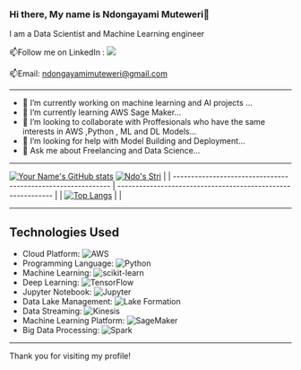 ### Hi there, My name is Ndongayami Muteweri👋

I am a Data Scientist and Machine Learning engineer 

📫Follow me on LinkedIn : [![](https://img.shields.io/badge/LinkedIn-0077B5?style=for-the-badge&logo=linkedin&logoColor=white)](https://www.linkedin.com/in/ndongayami-muteweri-632a70b0/)


📫Email: ndongayamimuteweri@gmail.com

---
- 🔭 I’m currently working on machine learning and AI projects ...
- 🌱 I’m currently learning AWS Sage Maker...
- 👯 I’m looking to collaborate with Proffesionals who have the same interests in AWS ,Python , ML and DL Models...
- 🤔 I’m looking for help with Model Building and Deployment...
- 💬 Ask me about  Freelancing and Data Science...
---
[![Your Name's GitHub stats](https://github-readme-stats.vercel.app/api?username=Ndo71292)](https://github.com/Ndo71292)
[![Ndo's Stri](https://streak-stats.demolab.com?user=Ndo71292&theme=dark&border_radius=7&mode=weekly)](https://git.io/streak-stats) 
|
| ------------------------------------------------------------ | ------------------------------------------------------------ |
| [![Top Langs](https://github-readme-stats.vercel.app/api/top-langs/?username=Ndo71292&layout=compact&&show_icons=true&theme=radical)](https://github.com/anuraghazra/github-readme-stats) |                                                              |





---
<link rel="stylesheet" href="https://use.fontawesome.com/releases/v5.1.0/css/all.css" integrity="sha384-oqVuAfXRKap7fdgcCY5uykM6+R9GqQ8K/uxy9rx7HNQlGYl1kPzQho1wx4JwY8wC" crossorigin="anonymous">



## Technologies Used

- Cloud Platform: ![AWS](https://img.shields.io/badge/-AWS-232F3E?logo=amazon-aws&logoColor=white)
- Programming Language: ![Python](https://img.shields.io/badge/-Python-3776AB?logo=python&logoColor=white)
- Machine Learning: ![scikit-learn](https://img.shields.io/badge/-scikit--learn-F7931E?logo=scikit-learn&logoColor=white)
- Deep Learning: ![TensorFlow](https://img.shields.io/badge/-TensorFlow-FF6F00?logo=tensorflow&logoColor=white)
- Jupyter Notebook: ![Jupyter](https://img.shields.io/badge/-Jupyter-F37626?logo=jupyter&logoColor=white)
- Data Lake Management: ![Lake Formation](https://img.shields.io/badge/-Lake%20Formation-FF9900?logo=amazon-aws&logoColor=white)
- Data Streaming: ![Kinesis](https://img.shields.io/badge/-Kinesis-232F3E?logo=amazon-aws&logoColor=white)
- Machine Learning Platform: ![SageMaker](https://img.shields.io/badge/-SageMaker-FF9900?logo=amazon-aws&logoColor=white)
- Big Data Processing: ![Spark](https://img.shields.io/badge/-Spark-E25A1C?logo=apache-spark&logoColor=white)

---
Thank you for visiting my profile!



